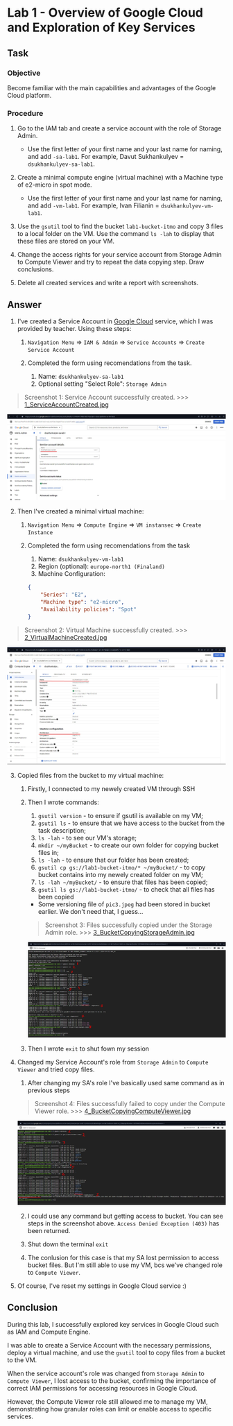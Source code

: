 # Lab 1 - Overview of Google Cloud and Exploration of Key Services
## Task

### Objective
Become familiar with the main capabilities and advantages of the Google Cloud platform.

### Procedure

1. Go to the IAM tab and create a service account with the role of Storage Admin.

   - Use the first letter of your first name and your last name for naming, and add `-sa-lab1`. For example, Davut Sukhankulyev = `dsukhankulyev-sa-lab1`.

2. Create a minimal compute engine (virtual machine) with a Machine type of e2-micro in spot mode.

   - Use the first letter of your first name and your last name for naming, and add `-vm-lab1`. For example, Ivan Filianin = `dsukhankulyev-vm-lab1`.

3. Use the `gsutil` tool to find the bucket `lab1-bucket-itmo` and copy 3 files to a local folder on the VM. Use the command `ls -lah` to display that these files are stored on your VM.

4. Change the access rights for your service account from Storage Admin to Compute Viewer and try to repeat the data copying step. Draw conclusions.

5. Delete all created services and write a report with screenshots.

## Answer

1. I've created a Service Account in [Google Cloud](https://console.cloud.google.com/?project=cloud-platforms-as-the-basis) service, which I was provided by teacher. Using these steps:

    1. `Navigation Menu` => `IAM & Admin` => `Service Accounts` => `Create Service Account`
    
    2. Completed the form using recomendations from the task. 

        1. Name: `dsukhankulyev-sa-lab1`         
        2. Optional setting "Select Role": `Storage Admin`

> Screenshot 1: Service Account successfully created. >>> [1_ServiceAccountCreated.jpg](../media/lab1/1_ServiceAccountCreated.jpg)

![Service Account Creation](../media/lab1/1_ServiceAccountCreated.jpg)

2. Then I've created a minimal virtual machine:

    1. `Navigation Menu` => `Compute Engine` => `VM instansec` => `Create Instance`

    2. Completed the form using recomendations from the task

        1. Name: `dsukhankulyev-vm-lab1`
        2. Region (optional): `europe-north1 (Finaland)`
        3. Machine Configuration:
        ```json
        {
            "Series": "E2",
            "Machine type": "e2-micro",
            "Availability policies": "Spot"
        }
        ```
> Screenshot 2: Virtual Machine successfully created. >>> [2_VirtualMachineCreated.jpg](../media/lab1/2_VirtualMachineCreated.jpg)

![Virtual Machine Creation](../media/lab1/2_VirtualMachineCreated.jpg)

3. Copied files from the bucket to my virtual machine:

    1. Firstly, I connected to my newely created VM through SSH

    2. Then I wrote commands:
        1. `gsutil version` - to ensure if gsutil is available on my VM;
        2. `gsutil ls` - to ensure that we have access to the bucket from the task description;
        3. `ls -lah` - to see our VM's storage;
        4. `mkdir ~/myBucket` - to create our own folder for copying bucket files in;
        5. `ls -lah` - to ensure that our folder has been created;
        6. `gsutil cp gs://lab1-bucket-itmo/* ~/myBucket/` - to copy bucket contains into my newely created folder on my VM;
        7. `ls -lah ~/myBucket/` - to ensure that files has been copied;
        8. `gsutil ls gs://lab1-bucket-itmo/` - to check that all files has been copied
        * Some versioning file of `pic3.jpeg` had been stored in bucket earlier. We don't need that, I guess...

        > Screenshot 3: Files successfully copied under the Storage Admin role. >>> [3_BucketCopyingStorageAdmin.jpg](../media/lab1/3_BucketCopyingStorageAdmin.jpg)

        ![Bucket Files Copying](../media/lab1/3_BucketCopyingStorageAdmin.jpg)

    3. Then I wrote `exit` to shut fown my session

4. Changed my Service Account's role from `Storage Admin` to `Compute Viewer` and tried copy files.

    1. After changing my SA's role I've basically used same command as in previous steps

    > Screenshot 4: Files successfully failed to copy under the Compute Viewer role. >>> [4_BucketCopyingComputeViewer.jpg](../media/lab1/4_BucketCopyingComputeViewer.jpg)

    ![Bucket Files Copyiong After Permission Loss](../media/lab1/4_BucketCopyingComputeViewer.jpg)

    2. I could use any command but getting access to bucket. You can see steps in the screenshot above. `Access Denied Exception (403)` has been returned.

    3. Shut down the terminal `exit`

    4. The conlusion for this case is that my SA lost permission to access bucket files. But I'm still able to use my VM, bcs we've changed role to `Compute Viewer`.

5. Of course, I've reset my settings in Google Cloud service :)

## Conclusion
During this lab, I successfully explored key services in Google Cloud such as IAM and Compute Engine. 

I was able to create a Service Account with the necessary permissions, deploy a virtual machine, and use the `gsutil` tool to copy files from a bucket to the VM. 

When the service account's role was changed from `Storage Admin` to `Compute Viewer`, I lost access to the bucket, confirming the importance of correct IAM permissions for accessing resources in Google Cloud. 

However, the Compute Viewer role still allowed me to manage my VM, demonstrating how granular roles can limit or enable access to specific services.